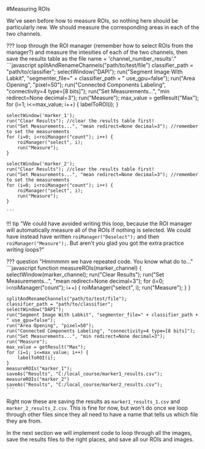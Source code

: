 #Measuring ROIs

We've seen before how to measure ROIs, so nothing here should be particularly new. We should measure the corresponding areas in each of the two channels. 


??? loop through the ROI manager (remember how to select ROIs from the manager?) and measure the intesities of each of the two channels, then save the results table as the file name + 'channel_number_results'."
    ```javascript
    splitAndRenameChannels("path/to/test/file")
    classifier_path = "path/to/classifier";
    selectWindow("DAPI");
    run("Segment Image With Labkit", "segmenter_file=" + classifier_path + " use_gpu=false");
    run("Area Opening", "pixel=50");
    run("Connected Components Labeling", "connectivity=4 type=[8 bits]");
    run("Set Measurements...", "min redirect=None decimal=3");
    run("Measure");
    max_value = getResult("Max");
    for (i=1; i<=max_value; i++) {
        labelToROI(i);
    }

    selectWindow('marker_1');
    run("Clear Results"); //clear the results table first!
    run("Set Measurements...", "mean redirect=None decimal=3"); //remember to set the measurements
    for (i=0; i<roiManager("count"); i++) {
        roiManager("select", i);
        run("Measure");
    }

    selectWindow('marker_2');
    run("Clear Results"); //clear the results table first!
    run("Set Measurements...", "mean redirect=None decimal=3"); //remember to set the measurements
    for (i=0; i<roiManager("count"); i++) {
        roiManager("select", i);
        run("Measure");
    }

    ```
    
!!! tip "We could have avoided writing this loop, because the ROI manager will automatically measure all of the ROIs if nothing is selected. We could have instead have written `roiManager("Deselect");` and then `roiManager("Measure");`. But aren't you glad you got the extra practice writing loops?"


??? question "Hmmmmm we have repeated code. You know what do to..."
    ```javascript
    function measureROIs(marker_channel) {
        selectWindow(marker_channel);
        run("Clear Results"); 
        run("Set Measurements...", "mean redirect=None decimal=3");
        for (i=0; i<roiManager("count"); i++) {
            roiManager("select", i);
            run("Measure");
        }
    }

    splitAndRenameChannels("path/to/test/file");
    classifier_path = "path/to/classifier";
    selectWindow("DAPI");
    run("Segment Image With Labkit", "segmenter_file=" + classifier_path + " use_gpu=false");
    run("Area Opening", "pixel=50");
    run("Connected Components Labeling", "connectivity=4 type=[8 bits]");
    run("Set Measurements...", "min redirect=None decimal=3");
    run("Measure");
    max_value = getResult("Max"); 
    for (i=1; i<=max_value; i++) {
        labelToROI(i);
    }
    measureROIs("marker_1");
    saveAs("Results", "C:/local_course/marker1_results.csv");
    measureROIs("marker_2")
    saveAs("Results", "C:/local_course/marker2_results.csv");
    ```

Right now these are saving the results as `marker1_results_1.csv` and `marker_2_results_2.csv`. This is fine for now, but won't do once we loop through other files since they all need to have a name that tells us which file they are from.

In the next section we will implement code to loop through all the images, save the results files to the right places, and save all our ROIs and images.


   